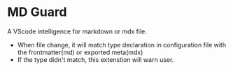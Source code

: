 # MD Guard

A VScode intelligence for markdown or mdx file.

- When file change, it will match type declaration in configuration file with the frontmatter(md) or exported meta(mdx)
- If the type didn't match, this extenstion will warn user.